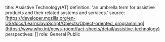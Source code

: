 title: Assistive Technology(AT)
definition: 'an umbrella term for assistive products and their related systems and services.'
source: [https://developer.mozilla.org/en-US/docs/Learn/JavaScript/Objects/Object-oriented_programming](https://www.who.int/news-room/fact-sheets/detail/assistive-technology)
perspectives: []
role: General Public
